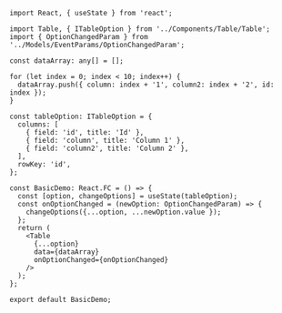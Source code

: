     import React, { useState } from 'react';

    import Table, { ITableOption } from '../Components/Table/Table';
    import { OptionChangedParam } from '../Models/EventParams/OptionChangedParam';

    const dataArray: any[] = [];

    for (let index = 0; index < 10; index++) {
      dataArray.push({ column: index + '1', column2: index + '2', id: index });
    }

    const tableOption: ITableOption = {
      columns: [
        { field: 'id', title: 'Id' },
        { field: 'column', title: 'Column 1' },
        { field: 'column2', title: 'Column 2' },
      ],
      rowKey: 'id',
    };

    const BasicDemo: React.FC = () => {
      const [option, changeOptions] = useState(tableOption);
      const onOptionChanged = (newOption: OptionChangedParam) => {
        changeOptions({...option, ...newOption.value });
      };
      return (
        <Table
          {...option}
          data={dataArray}
          onOptionChanged={onOptionChanged}
        />
      );
    };

    export default BasicDemo;

